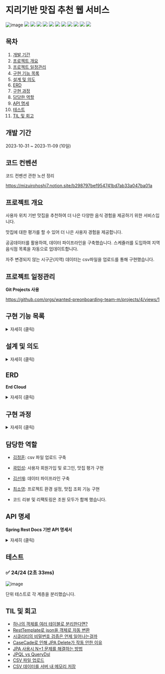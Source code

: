 # 지리기반 맛집 추천 웹 서비스

![image](https://bow-hair-db3.notion.site/image/https%3A%2F%2Fprod-files-secure.s3.us-west-2.amazonaws.com%2F571a24a3-05f9-4ea5-b01f-cba1a3ac070d%2F77d8ee9c-7271-46f6-b4ea-02fda08cccf4%2Flogo.png?table=block&id=a9a2ec57-b655-45e4-be7d-a370c4649007&spaceId=571a24a3-05f9-4ea5-b01f-cba1a3ac070d&width=2000&userId=&cache=v2)
<img src="https://img.shields.io/badge/Java-ED8B00?style=for-the-badge&logo=openjdk&logoColor=white"/></a>
<img src="https://img.shields.io/badge/Gradle-02303A?style=for-the-badge&logo=gradle&logoColor=white"/></a>
<img src="https://img.shields.io/badge/Spring Boot 3.1.5-6DB33F?style=for-the-badge&logo=spring&logoColor=white"/></a>
<img src="https://img.shields.io/badge/Spring Security-6DB33F?style=for-the-badge&logo=spring-security&logoColor=white"/></a>
<img src="https://img.shields.io/badge/Spring rest docs-6DB33F?style=for-the-badge"/></a>
<img src="https://img.shields.io/badge/JWT-000000?style=for-the-badge&logo=json-web-tokens&logoColor=white"/></a>
<img src="https://img.shields.io/badge/Spring Data JPA-gray?style=for-the-badge&logoColor=white"/></a>
<img src="https://img.shields.io/badge/QueryDSL-0078D4?style=for-the-badge&logo=Spring Data JPA&logoColor=white"/></a>
<img src="https://img.shields.io/badge/MySQL 8-4479A1?style=for-the-badge&logo=MySQL&logoColor=white"/></a>
<img src="https://img.shields.io/badge/Junit-25A162?style=for-the-badge&logo=JUnit5&logoColor=white"/></a>
<img src="https://img.shields.io/badge/Mockito-6DB33F?style=for-the-badge"/></a>

## 목차

1. [개발 기간](#개발-기간)
2. [프로젝트 개요](#프로젝트-개요)
3. [프로젝트 일정관리](#프로젝트-일정관리)
4. [구현 기능 목록](#구현-기능-목록)
5. [설계 및 의도](#설계-및-의도)
6. [ERD](#erd)
7. [구현 과정](#구현-과정)
8. [담당한 역할](#담당한-역할)
9. [API 명세](#api-명세)
10. [테스트](#테스트)
11. [TIL 및 회고](#TIL-및-회고)

## 개발 기간

2023-10-31 ~ 2023-11-09 (10일)

## 코드 컨벤션

코드 컨벤션 관한 노션 정리

https://mizuirohoshi7.notion.site/b298797bef954741bd7ab33a047ba01a

## 프로젝트 개요

사용자 위치 기반 맛집을 추천하여 더 나은 다양한 음식 경험을 제공하기 위한 서비스입니다.

맛집에 대한 평가를 할 수 있어 더 나은 사용자 경험을 제공합니다.

공공데이터를 활용하여, 데이터 파이프라인을 구축했습니다. 스케쥴러를 도입하여 지역 음식점 목록을 자동으로 업데이트합니다.

자주 변경되지 않는 시구군(지역) 데이터는 csv파일을 업로드를 통해 구현했습니다.

## 프로젝트 일정관리

**Git Projects 사용**

https://github.com/orgs/wanted-preonboarding-team-m/projects/4/views/1

## 구현 기능 목록


<details>
    <summary>자세히 (클릭)</summary>
   
* 유저
    * 회원가입
    * 로그인
    * 사용자 위치 설정
    * 사용자 정보 상세 조회


* 데이터파이프라인

    * 데이터 수집: Open API 연동 및 규격 분석
    * 데이터 전처리: 누락 값, 이상 값 및 표준화 처리
    * 데이터 저장: Raw 데이터 규격에 맞는 모델링
    * 자동화: 스케쥴러 도입
    * csv 데이터 업로드


* 맛집
    * 시구군 목록 조회
    * 사용자 위치 기반 맛집 목록 조회
    * 맛집 상세 정보 조회
    * 맛집 평가

</details>

## 설계 및 의도

<details>
    <summary>자세히 (클릭)</summary>

## 회원가입

- 비밀번호는 단방향 암호화 알고리즘인 `Bcrypt` 를 사용하여 암호화 합니다.
- 아이디는 중복이 불가능하도록, 중복 체크를 합니다.

## 로그인

- 아이디 비밀번호 일치를 `AuthenticationProvider` 를 사용하여 검증합니다.
- `Refresh Token`을 7일 , `Access Token`을 30분으로 설정합니다.

## 로그아웃

- `Header`에 담긴 토큰의 권한(회원은 자신만 로그아웃이 가능)을 검증합니다.

## open api 호출 시 고려

- 데이터 조회 개수 제한 극복
    
    경기도 공공데이터 포털에서 한 번에 조회할 수 있는 데이터의 양을 1000개로 제한했습니다. 하지만 전체 데이터의 개수는 1000개보다 많아서 모든 데이터를 조회하는 로직을 구현할 필요가 있었습니다.
    
    1부터 시작하는 인덱스 변수를 두고 반복문안에서 인덱스를 1씩 증가시키면서 조회를 계속했습니다. 조회를 하다가 현재 인덱스의 데이터 개수가 1000개보다 적으면 다음 페이지는 존재하지 않는 것이기에 반복문을 탈출하는 조건으로 설정했습니다.
    

- raw 데이터에 default 값 설정
    
    json으로 받아오는 데이터의 속성들은 대부분이 null 값이었습니다. DB에 저장할때 null인 속성의 default 값을 설정하기 위해 raw 데이터를 담는 dto 객체의 속성에 default 값을 명시했습니다.
    
    하지만 `RestTemplate.exchange` 메서드는 값이 null이어도 덮어 씌우기때문에 이를 방지하기 위해 `@JsonSetter(nulls = Nulls.*SKIP)*` 어노테이션을 사용했습니다. 이 어노테이션은 값이 null인 속성은 객체의 기본값을 유지하게끔 해줍니다.

## 리뷰 

식당에는 평균 점수가 필요합니다.

식당의 모든 리뷰의 점수 평균 계산을 매번 조회 마다 하는 것은 성능이 매우 안좋다고 판단하였습니다.

따라서 식당의 평균 점수리뷰의 작성,수정,삭제 마다 계산을 하여, 식당의 DB 컬럼에 넣어주기로 하였습니다.

계산을 하면 당연히 조금씩 오차가 생기는데, 정확한 계산을 위한 수학 알고리즘이나 매번 계산할 필요할까? 라는 생각이 들었습니다.

하지만 리뷰는 그렇게 많은 데이터가 쌓이지 않을 뿐더러, 특정 리뷰 수가 넘어가면, 다시한번 계산하는 로직이 더 좋을것이라 판단하였습니다.

## 리뷰 작성

- 점수는 1.0 1.5... 5.0 까지 0.5 단위로 1~5 사이여야만 합니다.
    - `@Constraint` 를 활용해서 커스텀 valid 어노테이션을 만들어 ReqDto 검증
- 식당의 평균 점수 계산
    - 총 평점 (원래 총 평점(원래 평점 * 원래 리뷰의 수) + 새로운 평점) / 총 리뷰 수 (원래 리뷰의 수 + 1)

## 리뷰 수정

- 식당의 평균 점수 계산
    - 총 평점 (원래 총 평점 (원래 평점 * 원래 리뷰의 수 ) - 이전 평점 + 새로운 평점 ) / 원래의 총 리뷰

## 리뷰 삭제

- 식당의 평균 점수 계산
    - 총 평점 (원래 총 평점 (원래 평점 * 원래 리퓨의 수) - 삭제된 평점) / 총 리뷰 수 (원래 리뷰의 수 -1)

</details>

## ERD

**Erd Cloud**

<details>
    <summary>자세히 (클릭)</summary>
   
![87D62F6B-6E38-4CC9-A76A-7D3489A9654E_1_201_a](https://github.com/wanted-preonboarding-team-m/02_geoRecommendEats/assets/57309311/5080cb4a-1d30-44d8-8a4c-f68453506643)

</details>

## 구현 과정


<details>
    <summary>자세히 (클릭)</summary>

1. [프로젝트 환경 설정](https://github.com/wanted-preonboarding-team-m/02_geoRecommendEats/issues/1)
    * application.yml 설정
    * P6Spy 설정
    * RestDocs 설정
    * Response Api Format 설정
    * 공통 예외 처리


2. 유저 기능 구현
    * [회원가입](https://github.com/wanted-preonboarding-team-m/02_geoRecommendEats/issues/13)
    * [로그인](https://github.com/wanted-preonboarding-team-m/02_geoRecommendEats/issues/16)
    * [사용자 위치 설정](https://github.com/wanted-preonboarding-team-m/02_geoRecommendEats/issues/28)
    * [사용자 정보 상세 조회](https://github.com/wanted-preonboarding-team-m/02_geoRecommendEats/issues/28)


3. [데이터파이프라인](https://github.com/wanted-preonboarding-team-m/02_geoRecommendEats/issues/4)
    * [스케쥴러 적용](https://github.com/wanted-preonboarding-team-m/02_geoRecommendEats/issues/38)
    * [csv 데이터 업로드](https://github.com/wanted-preonboarding-team-m/02_geoRecommendEats/issues/8)


4. 맛집 기능 구현
    * [시구군 목록 조회](https://github.com/wanted-preonboarding-team-m/02_geoRecommendEats/issues/19)
    * [사용자 위치 기반 맛집 목록 조회](https://github.com/wanted-preonboarding-team-m/02_geoRecommendEats/issues/21)
    * [맛집 상세정보 조회](https://github.com/wanted-preonboarding-team-m/02_geoRecommendEats/issues/25)
    * [맛집 평가](https://github.com/wanted-preonboarding-team-m/02_geoRecommendEats/issues/29)
  
</details>

## 담당한 역할

* [김정훈](https://github.com/jhva): csv 파일 업로드 구축
* [곽민성](https://github.com/kawkmin): 사용자 회원가입 및 로그인, 맛집 평가 구현
* [김선재](https://github.com/mizuirohoshi7): 데이터 파이프라인 구축
* [최소영](https://github.com/soyeong125): 프로젝트 환경 설정, 맛집 조회 기능 구현

* 코드 리뷰 및 리팩토링은 조원 모두가 함께 했습니다.

## API 명세

**Spring Rest Docs 기반 API 명세서**

<details>
    <summary>자세히 (클릭)</summary>

[API 명세서 보기 (클릭)](https://wanted-preonboarding-team-m.github.io/02_geoRecommendEats/src/main/resources/static/index.html)

![image](https://github.com/wanted-preonboarding-team-m/02_geoRecommendEats/assets/57309311/d5034d8c-975a-4e2c-af30-059f4c486f56)

</details>

## 테스트

### ✅ 24/24 (2초 33ms)

![image](https://github.com/wanted-preonboarding-team-m/02_geoRecommendEats/assets/57309311/c8265e01-9e0d-417f-865b-408e7e672322)

단위 테스트로 각 계층을 분리했습니다.

## TIL 및 회고

* [하나의 객체를 여러 테이블로 분리한다면?](https://www.notion.so/mizuirohoshi7/ec334759b596410c871d9ea1a3ce47b5?pvs=4)
* [RestTemplate로 json을 객체로 자동 변환](https://www.notion.so/mizuirohoshi7/RestTemplate-json-9402434b740042498a7f748dfc5e78f5?pvs=4)
* [시큐리티의 비밀번호 검증은 언제 일어나는걸까](https://www.notion.so/mizuirohoshi7/2651c325e42b44bab3241164c956f45a?pvs=4)
* [CaseCade로 인해 JPA Delete가 작동 안한 이유](https://www.notion.so/mizuirohoshi7/CaseCade-JPA-Delete-b96e3dfd88e94526a4c8813e6854520e?pvs=4)
* [JPA 사용시 N+1 문제를 해결하는 방법](https://www.notion.so/mizuirohoshi7/JPA-N-1-29737eba15de455aa5b2425a6cdde786?pvs=4)
* [JPQL vs QueryDsl](https://www.notion.so/mizuirohoshi7/JPQL-vs-QueryDsl-e7dbfdc69af24dffbd712a6a71bc5973?pvs=4)
* [CSV 파일 업로드 ](https://www.notion.so/mizuirohoshi7/CSV-b89d73846ab44e8e82feb352521d850d?pvs=4)
* [CSV 데이터를 서버 내 메모리 저장 ](https://www.notion.so/mizuirohoshi7/CSV-7eb427f6fee247e3bae82085bcedeb47?pvs=4)
